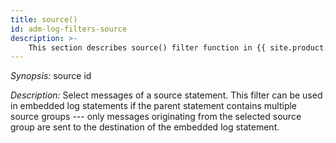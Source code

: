 ```yaml
---
title: source()
id: adm-log-filters-source
description: >-
    This section describes source() filter function in {{ site.product.short_name }}.
---
```


*Synopsis:* source id

*Description:* Select messages of a source statement. This filter can be
used in embedded log statements if the parent statement contains
multiple source groups --- only messages originating from the selected
source group are sent to the destination of the embedded log statement.
